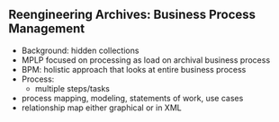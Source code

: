 Reengineering Archives: Business Process Management
---------------------------------------------------

* Background: hidden collections
* MPLP focused on processing as load on archival business process
* BPM: holistic approach that looks at entire business process
* Process:
    * multiple steps/tasks
* process mapping, modeling, statements of work, use cases
* relationship map either graphical or in XML